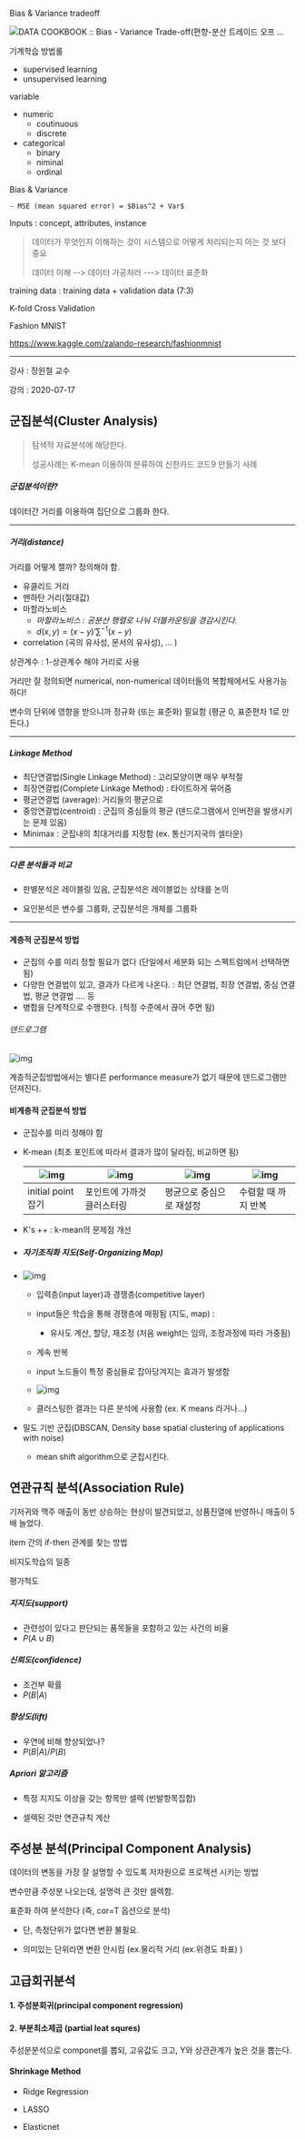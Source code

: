 

Bias & Variance tradeoff

![DATA COOKBOOK :: Bias - Variance Trade-off(편향-분산 트레이드 오프 ...](https://t1.daumcdn.net/cfile/tistory/996DB433599AC34225)

기계학습 방법롤

- supervised learning
- unsupervised learning

variable

- numeric
  - coutinuous
  - discrete
- categorical
  - binary
  - niminal
  - ordinal

Bias & Variance

	- MSE (mean squared error) = $Bias^2 + Var$

Inputs : concept, attributes, instance

> 데이터가 무엇인지 이해하는 것이 시스템으로 어떻게 처리되는지 아는 것 보다 중요
>
> 데이터 이해 --> 데이터 가공처러 ---> 데이터 표준화

training data : training data + validation data (7:3)

K-fold Cross Validation



Fashion MNIST

https://www.kaggle.com/zalando-research/fashionmnist

---

강사 : 장원철 교수

강의 : 2020-07-17

## 군집분석(Cluster Analysis)

> 탐색적 자료분석에 해당한다. 
>
> 성공사례는 K-mean 이용하여 분류하여 신한카드 코드9 만들기 사례

##### 군집분석이란?

데이터간 거리를 이용하여 집단으로 그룹화 한다. 

---

##### 거리(distance)

거리를 어떻게 잴까? 정의해야 함. 

- 유클리드 거리
- 맨하탄 거리(절대값)
- 마할라노비스
  - *마할라노비스 : 공분산 행렬로 나눠 더블카운팅을 경감시킨다.* 
  - $d(x ,y) = (x-y)'\sum^{-1}(x-y)$
- correlation (곡의 유사성, 문서의 유사성), ... )

상관계수 : 1-상관계수 해야 거리로 사용

거리만 잘 정의되면 numerical, non-numerical 데이터들의 복합체에서도 사용가능 하다!

변수의 단위에 영향을 받으니까 정규화 (또는 표준화) 필요함 (평균 0, 표준편차 1로 만든다.)

---

##### Linkage Method

- 최단연결법(Single Linkage Method) : 고리모양이면 매우 부적절
- 최장연결법(Complete Linkage Method) : 타이트하게 묶어줌
- 평균연결법 (average): 거리들의 평균으로
- 중앙연결법(centroid) : 군집의 중심들의 평균 (덴드로그램에서 인버전을 발생시키는 문제 있음)
- Minimax : 군집내의 최대거리를 지정함 (ex. 통신기지국의 셀타운)

---

##### 다른 분석들과 비교

- 판별분석은 레이블링 있음, 군집분석은 레이블없는 상태를 논의

- 요인분석은 변수를 그룹화, 군집분석은 개체를 그룹화

---

#### 계층적 군집분석 방법 

- 군집의 수를 미리 정할 필요가 없다 (단일에서 세분화 되는 스펙트럼에서 선택하면 됨)
- 다양한 연결법이 있고, 결과가 다르게 나온다. : 최단 연결법, 최장  연결법, 중심 연결법, 평균 연결법 .... 등
- 병합을 단계적으로 수행한다. (적정 수준에서 끊어 주면 됨)

###### 덴드로그램

![img](https://support.minitab.com/ko-kr/minitab/18/cluster_obs_dendrogram_with_final_partition_glove_testers.png)

계층적군집방법에서는 별다른 performance measure가 없기 때문에 덴드로그램만 던져진다.



#### 비계층적 군집분석 방법

- 군집수를 미리 정해야 함

- K-mean (최초 포인트에 따라서 결과가 많이 달라짐, 비교하면 됨)

  | ![img](https://upload.wikimedia.org/wikipedia/commons/thumb/5/5e/K_Means_Example_Step_1.svg/124px-K_Means_Example_Step_1.svg.png) | ![img](https://upload.wikimedia.org/wikipedia/commons/thumb/a/a5/K_Means_Example_Step_2.svg/139px-K_Means_Example_Step_2.svg.png) | ![img](https://upload.wikimedia.org/wikipedia/commons/thumb/3/3e/K_Means_Example_Step_3.svg/139px-K_Means_Example_Step_3.svg.png) | ![img](https://upload.wikimedia.org/wikipedia/commons/thumb/d/d2/K_Means_Example_Step_4.svg/139px-K_Means_Example_Step_4.svg.png) |
  | ------------------------------------------------------------ | ------------------------------------------------------------ | ------------------------------------------------------------ | ------------------------------------------------------------ |
  | initial point 잡기                                           | 포인트에 가까것 클러스터링                                   | 평균으로 중심으로 재설정                                     | 수렴할 때 까지 반복                                          |

  

- K's ++ : k-mean의 문제점 개선

  

- ##### 자기조직화 지도(Self-Organizing Map)

- ![img](https://upload.wikimedia.org/wikipedia/commons/7/70/Synapse_Self-Organizing_Map.png)

  - 입력층(input layer)과 경쟁층(competitive layer)
  - input들은 학습을 통해 경쟁층에 매핑됨 (지도, map) : 
    - 유사도 계산, 할당, 재조정 (처음 weight는 임의, 조정과정에 따라 가중됨)
  - 계속 반복
  - input 노드들이 특정 중심들로 잡아당겨지는 효과가 발생함

  - ![img](https://upload.wikimedia.org/wikipedia/commons/thumb/3/35/TrainSOM.gif/220px-TrainSOM.gif)
  - 클러스팅한 결과는 다른 분석에 사용함 (ex. K means 라거나...)

- 밀도 기반 군집(DBSCAN, Density base spatial clustering of applications with noise)

  - mean shift algorithm으로 군집시킨다. 





## 연관규칙 분석(Association Rule)

기저귀와 맥주 매출이 동반 상승하는 현상이 발견되었고, 상품진열에 반영하니 매출이 5배 늘었다.

item 간의 if-then 관계를 찾는 방법

비지도학습의 일종

평가척도

##### 지지도(support)

- 관련성이 있다고 판단되는 품목들을 포함하고 있는 사건의 비율
- $P(A \cup B)$

##### 신뢰도(confidence)

- 조건부 확률
- $P(B|A)$

##### 향상도(lift)

- 우연에 비해 향상되었나?
- $P(B|A)/P(B)$



##### Apriori 알고리즘

- 특정 지지도 이상을 갖는 항목만 셀렉 (빈발항목집합)

- 셀렉된 것만 연관규칙 계산

  

## 주성분 분석(Principal Component Analysis)

데이터의 변동을 가장 잘 설명할 수 있도록 저차원으로 프로젝션 시키는 방법

변수만큼 주성분 나오는데, 설명력 큰 것만 셀렉함.

표준화 하여 분석한다 (즉, cor=T 옵션으로 분석)

- 단, 측정단위가 없다면 변환 불필요.

- 의미있는 단위라면 변환 안시킴 (ex.물리적 거리 (ex.위경도 좌표) )



## 고급회귀분석

#### 1. 주성분회귀(principal component regression)

#### 2. 부분최소제곱 (partial leat squres)

주성분분석으로 componet를 뽑되, 고유값도 크고, Y와 상관관계가 높은 것을 뽑는다.

#### Shrinkage Method

- Ridge Regression

- LASSO

- Elasticnet

